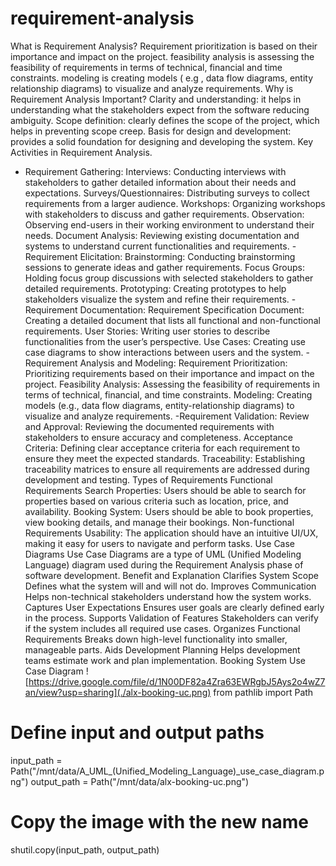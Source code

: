 # requirement-analysis
What is Requirement Analysis?
Requirement prioritization is based on their importance and impact on the project.
feasibility analysis is assessing the feasibility of requirements in terms of technical, financial and time constraints.
modeling is creating models ( e.g , data flow diagrams, entity relationship diagrams) to visualize and analyze requirements.
Why is Requirement Analysis Important?
Clarity and understanding: it helps in understanding what the stakeholders expect from the software reducing ambiguity.
Scope definition: clearly defines the scope of the project, which helps in preventing scope creep.
Basis for design and development: provides a solid foundation for designing and developing the system.
Key Activities in Requirement Analysis.
- Requirement Gathering: Interviews: Conducting interviews with stakeholders to gather detailed information about their needs and expectations.
Surveys/Questionnaires: Distributing surveys to collect requirements from a larger audience.
Workshops: Organizing workshops with stakeholders to discuss and gather requirements.
Observation: Observing end-users in their working environment to understand their needs.
Document Analysis: Reviewing existing documentation and systems to understand current functionalities and requirements.
-Requirement Elicitation: Brainstorming: Conducting brainstorming sessions to generate ideas and gather requirements.
Focus Groups: Holding focus group discussions with selected stakeholders to gather detailed requirements.
Prototyping: Creating prototypes to help stakeholders visualize the system and refine their requirements.
-Requirement Documentation: Requirement Specification Document: Creating a detailed document that lists all functional and non-functional requirements.
User Stories: Writing user stories to describe functionalities from the user’s perspective.
Use Cases: Creating use case diagrams to show interactions between users and the system.
-Requirement Analysis and Modeling: Requirement Prioritization: Prioritizing requirements based on their importance and impact on the project.
Feasibility Analysis: Assessing the feasibility of requirements in terms of technical, financial, and time constraints.
Modeling: Creating models (e.g., data flow diagrams, entity-relationship diagrams) to visualize and analyze requirements.
-Requirement Validation: Review and Approval: Reviewing the documented requirements with stakeholders to ensure accuracy and completeness.
Acceptance Criteria: Defining clear acceptance criteria for each requirement to ensure they meet the expected standards.
Traceability: Establishing traceability matrices to ensure all requirements are addressed during development and testing.
Types of Requirements
Functional Requirements
Search Properties: Users should be able to search for properties based on various criteria such as location, price, and availability.
Booking System: Users should be able to book properties, view booking details, and manage their bookings.
Non-functional Requirements
Usability: The application should have an intuitive UI/UX, making it easy for users to navigate and perform tasks.
Use Case Diagrams
Use Case Diagrams are a type of UML (Unified Modeling Language) diagram used during the Requirement Analysis phase of software development.
 Benefit	and Explanation
Clarifies System Scope	Defines what the system will and will not do.
Improves Communication	Helps non-technical stakeholders understand how the system works.
Captures User Expectations	Ensures user goals are clearly defined early in the process.
Supports Validation of Features	Stakeholders can verify if the system includes all required use cases.
Organizes Functional Requirements	Breaks down high-level functionality into smaller, manageable parts.
Aids Development Planning	Helps development teams estimate work and plan implementation.
Booking System Use Case Diagram
![https://drive.google.com/file/d/1N00DF82a4Zra63EWRgbJ5Ays2o4wZ7an/view?usp=sharing](./alx-booking-uc.png)
from pathlib import Path

# Define input and output paths
input_path = Path("/mnt/data/A_UML_(Unified_Modeling_Language)_use_case_diagram.png")
output_path = Path("/mnt/data/alx-booking-uc.png")

# Copy the image with the new name
shutil.copy(input_path, output_path)







